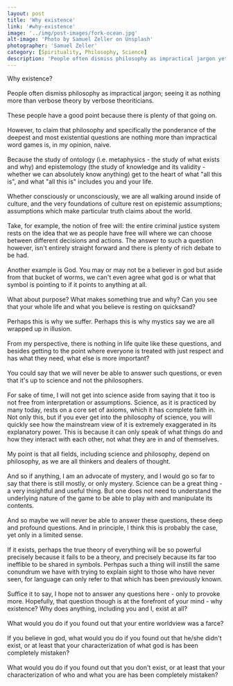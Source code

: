 ```yaml
---
layout: post
title: 'Why existence'
link: '#why-existence'
image: '../img/post-images/fork-ocean.jpg'
alt-image: 'Photo by Samuel Zeller on Unsplash'
photographer: 'Samuel Zeller'
category: [Spirituality, Philosophy, Science]
description: 'People often dismiss philosophy as impractical jargon yet fail to see how it is at the foundation of their life...'
---
```

Why existence?
<br>
<br>
People often dismiss philosophy as impractical jargon; seeing it as nothing more than verbose theory by verbose theoriticians.
<br>
<br>
These people have a good point because there is plenty of that going on.
<br>
<br>
However, to claim that philosophy and specifically the ponderance of the deepest and most existential questions are nothing more than impractical word games is, in my opinion, naive. 
<br>
<br>
Because the study of ontology (i.e. metaphysics - the study of what exists and why) and epistemology (the study of knowledge and its validity - whether we can absolutely know anything) get to the heart of what "all this is", and what "all this is" includes you and your life. 
<br>
<br>
Whether consciously or unconsciously, we are all walking around inside of culture, and the very foundations of culture rest on epistemic assumptions; assumptions which make particular truth claims about the world.
<br>
<br>
Take, for example, the notion of free will: the entire criminal justice system rests on the idea that we as people have free will where we can choose between different decisions and actions. The answer to such a question however, isn't entirely straight forward and there is plenty of rich debate to be had.
<br>
<br>
Another example is God. You may or may not be a believer in god but aside from that bucket of worms, we can't even agree what god is or what that symbol is pointing to if it points to anything at all.
<br>
<br>
What about purpose? What makes something true and why? Can you see that your whole life and what you believe is resting on quicksand?
<br>
<br>
Perhaps this is why we suffer. Perhaps this is why mystics say we are all wrapped up in illusion. 
<br>
<br>
From my perspective, there is nothing in life quite like these questions, and besides getting to the point where everyone is treated with just respect and has what they need, what else is more important?
<br>
<br>
You could say that we will never be able to answer such questions, or even that it's up to science and not the philosophers.
<br>
<br>
For sake of time,  I will not get into science aside from saying that it too is not free from interpretation or assumptions. Science, as it is practiced by many today, rests on a core set of axioms, which it has complete faith in. Not only this, but if you ever get into the philosophy of science, you will quickly see how the mainstream view of it is extremely exaggerated in its explanatory power. This is because it can only speak of what things do and how they interact with each other, not what they are in and of themselves. 
<br>
<br>
My point is that all fields, including science and philosophy, depend on philosophy, as we are all thinkers and dealers of thought.
<br>
<br>
And so if anything, I am an advocate of mystery, and I would go so far to say that there is still mostly, or only mystery. Science can be a great thing - a very insightful and useful thing. But one does not need to understand the underlying nature of the game to be able to play with and manipulate its contents.
<br>
<br>
And so maybe we will never be able to answer these questions, these deep and profound questions. And in principle, I think this is probably the case, yet only in a limited sense. 
<br>
<br>
If it exists, perhaps the true theory of everything will be so powerful precisely because it fails to be a theory, and precisely because its far too ineffible to be shared in symbols. Perhpas such a thing will instill the same conundrum we have with trying to explain sight to those who have never seen, for language can only refer to that which has been previously known.
<br>
<br>
Suffice it to say, I hope not to answer any questions here - only to provoke more. Hopefully, that question though is at the forefront of your mind - why existence? Why does anything, including you and I, exist at all?
<br>
<br>
What would you do if you found out that your entire worldview was a farce?
<br>
<br>
If you believe in god, what would you do if you found out that he/she didn't exist, or at least that your characterization of what god is has been completely mistaken?
<br>
<br>
What would you do if you found out that you don't exist, or at least that your characterization of who and what you are has been completely mistaken?